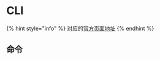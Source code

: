 # CLI

{% hint style="info" %}
对应的[官方页面地址](https://contributing.bitwarden.com/architecture/clients/presentation/cli)
{% endhint %}

## 命令 <a href="#commands" id="commands"></a>
